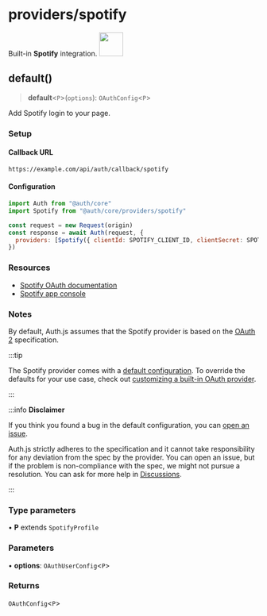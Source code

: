 # providers/spotify

<div style={{backgroundColor: "#000", display: "flex", justifyContent: "space-between", color: "#fff", padding: 16}}>
<span>Built-in <b>Spotify</b> integration.</span>
<a href="https://www.spotify.com/">
  <img style={{display: "block"}} src="https://authjs.dev/img/providers/spotify.svg" height="48" />
</a>
</div>

## default()

> **default**\<`P`\>(`options`): `OAuthConfig`\<`P`\>

Add Spotify login to your page.

### Setup

#### Callback URL
```
https://example.com/api/auth/callback/spotify
```

#### Configuration
```js
import Auth from "@auth/core"
import Spotify from "@auth/core/providers/spotify"

const request = new Request(origin)
const response = await Auth(request, {
  providers: [Spotify({ clientId: SPOTIFY_CLIENT_ID, clientSecret: SPOTIFY_CLIENT_SECRET })],
})
```

### Resources

- [Spotify OAuth documentation](https://developer.spotify.com/documentation/general/guides/authorization-guide)
- [Spotify app console](https://developer.spotify.com/dashboard/applications)

### Notes

By default, Auth.js assumes that the Spotify provider is
based on the [OAuth 2](https://www.rfc-editor.org/rfc/rfc6749.html) specification.

:::tip

The Spotify provider comes with a [default configuration](https://github.com/nextauthjs/next-auth/blob/main/packages/core/src/providers/spotify.ts).
To override the defaults for your use case, check out [customizing a built-in OAuth provider](https://authjs.dev/guides/providers/custom-provider#override-default-options).

:::

:::info **Disclaimer**

If you think you found a bug in the default configuration, you can [open an issue](https://authjs.dev/new/provider-issue).

Auth.js strictly adheres to the specification and it cannot take responsibility for any deviation from
the spec by the provider. You can open an issue, but if the problem is non-compliance with the spec,
we might not pursue a resolution. You can ask for more help in [Discussions](https://authjs.dev/new/github-discussions).

:::

### Type parameters

• **P** extends `SpotifyProfile`

### Parameters

• **options**: `OAuthUserConfig`\<`P`\>

### Returns

`OAuthConfig`\<`P`\>
